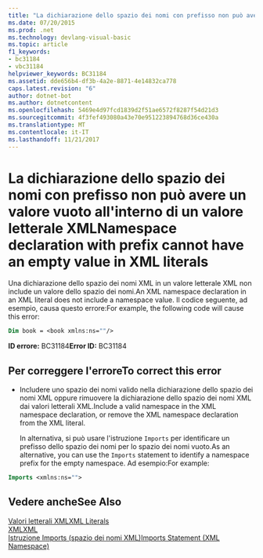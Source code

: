 ```yaml
---
title: "La dichiarazione dello spazio dei nomi con prefisso non può avere un valore vuoto all'interno di un valore letterale XML"
ms.date: 07/20/2015
ms.prod: .net
ms.technology: devlang-visual-basic
ms.topic: article
f1_keywords:
- bc31184
- vbc31184
helpviewer_keywords: BC31184
ms.assetid: dde656b4-df3b-4a2e-8871-4e14832ca778
caps.latest.revision: "6"
author: dotnet-bot
ms.author: dotnetcontent
ms.openlocfilehash: 5469e4d97fcd1839d2f51ae6572f8287f54d21d3
ms.sourcegitcommit: 4f3fef493080a43e70e951223894768d36ce430a
ms.translationtype: MT
ms.contentlocale: it-IT
ms.lasthandoff: 11/21/2017
---
```

# <a name="namespace-declaration-with-prefix-cannot-have-an-empty-value-in-xml-literals"></a><span data-ttu-id="9967a-102">La dichiarazione dello spazio dei nomi con prefisso non può avere un valore vuoto all'interno di un valore letterale XML</span><span class="sxs-lookup"><span data-stu-id="9967a-102">Namespace declaration with prefix cannot have an empty value in XML literals</span></span>
<span data-ttu-id="9967a-103">Una dichiarazione dello spazio dei nomi XML in un valore letterale XML non include un valore dello spazio dei nomi.</span><span class="sxs-lookup"><span data-stu-id="9967a-103">An XML namespace declaration in an XML literal does not include a namespace value.</span></span> <span data-ttu-id="9967a-104">Il codice seguente, ad esempio, causa questo errore:</span><span class="sxs-lookup"><span data-stu-id="9967a-104">For example, the following code will cause this error:</span></span>  
  
```vb  
Dim book = <book xmlns:ns=""/>  
```  
  
 <span data-ttu-id="9967a-105">**ID errore:** BC31184</span><span class="sxs-lookup"><span data-stu-id="9967a-105">**Error ID:** BC31184</span></span>  
  
## <a name="to-correct-this-error"></a><span data-ttu-id="9967a-106">Per correggere l'errore</span><span class="sxs-lookup"><span data-stu-id="9967a-106">To correct this error</span></span>  
  
-   <span data-ttu-id="9967a-107">Includere uno spazio dei nomi valido nella dichiarazione dello spazio dei nomi XML oppure rimuovere la dichiarazione dello spazio dei nomi XML dai valori letterali XML.</span><span class="sxs-lookup"><span data-stu-id="9967a-107">Include a valid namespace in the XML namespace declaration, or remove the XML namespace declaration from the XML literal.</span></span>  
  
     <span data-ttu-id="9967a-108">In alternativa, si può usare l'istruzione `Imports` per identificare un prefisso dello spazio dei nomi per lo spazio dei nomi vuoto.</span><span class="sxs-lookup"><span data-stu-id="9967a-108">As an alternative, you can use the `Imports` statement to identify a namespace prefix for the empty namespace.</span></span> <span data-ttu-id="9967a-109">Ad esempio:</span><span class="sxs-lookup"><span data-stu-id="9967a-109">For example:</span></span>  
  
```vb  
Imports <xmlns:ns="">  
```  
  
## <a name="see-also"></a><span data-ttu-id="9967a-110">Vedere anche</span><span class="sxs-lookup"><span data-stu-id="9967a-110">See Also</span></span>  
 [<span data-ttu-id="9967a-111">Valori letterali XML</span><span class="sxs-lookup"><span data-stu-id="9967a-111">XML Literals</span></span>](../../visual-basic/language-reference/xml-literals/index.md)  
 [<span data-ttu-id="9967a-112">XML</span><span class="sxs-lookup"><span data-stu-id="9967a-112">XML</span></span>](../../visual-basic/programming-guide/language-features/xml/index.md)  
 [<span data-ttu-id="9967a-113">Istruzione Imports (spazio dei nomi XML)</span><span class="sxs-lookup"><span data-stu-id="9967a-113">Imports Statement (XML Namespace)</span></span>](../../visual-basic/language-reference/statements/imports-statement-xml-namespace.md)
